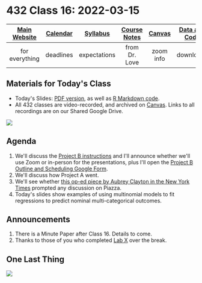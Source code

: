 # 432 Class 16: 2022-03-15

[Main Website](https://thomaselove.github.io/432/) | [Calendar](https://thomaselove.github.io/432/calendar.html) | [Syllabus](https://thomaselove.github.io/432-2022-syllabus/) | [Course Notes](https://thomaselove.github.io/432-notes/) | [Canvas](https://canvas.case.edu) | [Data and Code](https://github.com/THOMASELOVE/432-data) | [Sources](https://github.com/THOMASELOVE/432-2022/tree/main/references) | [Contact Us](https://thomaselove.github.io/432/contact.html)
:-----------: | :--------------: | :----------: | :---------: | :-------------: | :-----------: | :------------: | :-------------:
for everything | deadlines | expectations | from Dr. Love | zoom info | downloads | read/watch | need help?

## Materials for Today's Class

- Today's Slides: [PDF version](https://github.com/THOMASELOVE/432-2022/blob/main/classes/class16/432_2022_slides16.pdf), as well as [R Markdown code](https://github.com/THOMASELOVE/432-2022/blob/main/classes/class16/432_2022_slides16.Rmd). 
- All 432 classes are video-recorded, and archived on [Canvas](https://canvas.case.edu). Links to all recordings are on our Shared Google Drive.

![](https://github.com/THOMASELOVE/432-2022/blob/main/classes/class16/figures/fox_tw.png)

## Agenda

1. We'll discuss the [Project B instructions](https://github.com/THOMASELOVE/432-2022/tree/main/projectB) and I'll announce whether we'll use Zoom or in-person for the presentations, plus I'll open the [Project B Outline and Scheduling Google Form](http://bit.ly/432-2022-projectB-register).
2. We'll discuss how Project A went.
3. We'll see whether [this op-ed piece by Aubrey Clayton in the New York Times](https://github.com/THOMASELOVE/432-2022/blob/main/classes/class16/nyt_clayton_2022-03-01.pdf) prompted any discussion on Piazza.
4. Today's slides show examples of using multinomial models to fit regressions to predict nominal multi-categorical outcomes.

## Announcements

1. There is a Minute Paper after Class 16. Details to come.
2. Thanks to those of you who completed [Lab X](https://github.com/THOMASELOVE/432-2022/tree/main/labs/labX#some-completed-work-on-lab-x) over the break.

## One Last Thing

![](https://github.com/THOMASELOVE/432-2022/blob/main/classes/class16/figures/peng_2019-04-17.png)
